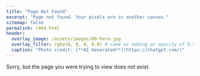 ```yaml
---
title: "Page Not Found"
excerpt: "Page not found. Your pixels are in another canvas."
sitemap: false
permalink: /404.html
header:
  overlay_image: /assets/images/00-hero.jpg
  overlay_filter: rgba(0, 0, 0, 0.8) # same as adding an opacity of 0.5 to a black background
  caption: "Photo credit: [**AI-Generated**](https://chatgpt.com/)"
---
```


Sorry, but the page you were trying to view does not exist.
